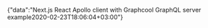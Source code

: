 {"data":"Next.js React Apollo client with Graphcool GraphQL server example2020-02-23T18:06:04+03:00"}
